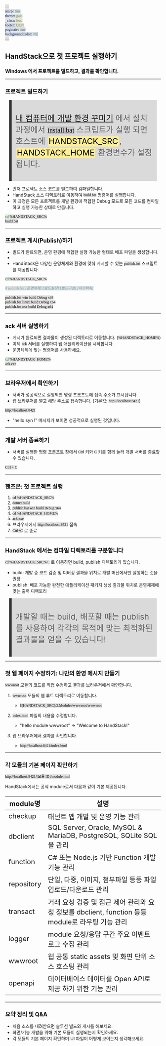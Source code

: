 ```yaml
---
marp: true
theme: gaia
_class: lead
footer: QCN
paginate: true
backgroundColor: #fff
---
```


<style>
:root {
  font-family: Pretendard;
  --border-color: #303030;
  --text-color: #0a0a0a;
  --bg-color-alt: #dadada;
  --mark-background: #ffef92;
}

h1 {
  border-bottom: none;
  font-size: 1.6em;
}

h2 {
  border-bottom: none;
  font-size: 1.3em;
}

h3 {
  font-size: 1.1em;
}

h4 {
  font-size: 1.05em;
}

h5 {
  font-size: 1em;
}

h6 {
  font-size: 0.9em;
}

h1,
h2,
h3,
h4,
h5,
h6 {
  color: var(--text-color);
}

code:not([class*="language-"]) {
  font-family: D2Coding;
  color: #000;
  vertical-align: text-bottom;
  background-color: rgba(100, 100, 100, 0.2);
}

section {
  padding: 1rem;
  border-bottom: 1px solid #000;
  background-image: linear-gradient(to bottom right, #f7f7f7 0%, #d3d3d3 100%);
}

section > h2 {
  border-bottom: 4px solid #17344f;
}

section table {
    margin: auto;
    margin-top: 1rem;
    font-size: 28px;
}

section::after {
  font-size: 0.75em;
  content: attr(data-marpit-pagination) " / " attr(data-marpit-pagination-total);
}

img[alt~="center"] {
  display: block;
  margin: 0 auto;
}

blockquote {
  font-size: 26px;
  border-left: 8px solid var(--border-color);
  background: var(--bg-color-alt);
  margin: 0.5em;
  padding: 0.5em;
}

blockquote::before,
blockquote::after {
    content: '';
}

mark {
  background-color: var(--mark-background);
  padding: 0 2px 2px;
  border-radius: 4px;
  margin: 0 2px;
}

section.tinytext>p,
section.tinytext>ul,
section.tinytext>blockquote {
  font-size: 0.65em;
}
</style>

# HandStack으로 첫 프로젝트 실행하기

### Windows 에서 프로젝트를 빌드하고, 결과를 확인합니다.

---

## 프로젝트 빌드하기

> [내 컴퓨터에 개발 환경 꾸미기](https://handstack.kr/slides/020%20내%20컴퓨터에%20개발%20환경%20꾸미기.html) 에서 설치 과정에서 `install.bat` 스크립트가 실행 되면 호스트에 <mark>HANDSTACK_SRC</mark>, <mark>HANDSTACK_HOME</mark> 환경변수가 설정됩니다.

- 먼저 프로젝트 소스 코드를 빌드하여 컴파일합니다.
- HandStack 소스 디렉토리로 이동하여 `build.bat` 명령어를 실행합니다.
- 이 과정은 모든 프로젝트를 개발 환경에 적합한 Debug 모드로 모든 코드를 컴파일 하고 실행 가능한 상태로 만듭니다.

```bash
cd %HANDSTACK_SRC%
build.bat
```

---

## 프로젝트 게시(Publish)하기

- 빌드가 완료되면, 운영 환경에 적합한 실행 가능한 형태로 배포 파일을 생성합니다.
- 
- HandStack은 다양한 운영체제와 환경에 맞춰 게시할 수 있는 `publish.bat` 스크립트를 제공합니다.

```bash
cd %HANDSTACK_SRC%

# publish.bat [운영체제] [빌드설정] [빌드구성] [아키텍처]

publish.bat win build Debug x64
publish.bat linux build Debug x64
publish.bat osx build Debug x64
```

---

## ack 서버 실행하기

- 게시가 완료되면 결과물이 생성된 디렉토리로 이동합니다. (`%HANDSTACK_HOME%`)
- 이제 `ack` 서버를 실행하여 웹 애플리케이션을 시작합니다.
- 운영체제에 맞는 명령어를 사용하세요.

```bash
cd %HANDSTACK_HOME%
ack.exe
```
---

## 브라우저에서 확인하기

- 서버가 성공적으로 실행되면 명령 프롬프트에 접속 주소가 표시됩니다.
- 웹 브라우저를 열고 해당 주소로 접속합니다. (기본값: `http://localhost:8421`)

```txt
http://localhost:8421
```

- "hello syn !" 메시지가 보이면 성공적으로 실행된 것입니다.

---

## 개발 서버 종료하기

- 서버를 실행한 명령 프롬프트 창에서 `Ctrl` 키와 `C` 키를 함께 눌러 개발 서버를 종료할 수 있습니다.

```txt
Ctrl + C
```

---

## 핸즈온: 첫 프로젝트 실행

1. `cd %HANDSTACK_SRC%`
2. `dotnet build`
3. `publish.bat win build Debug x64`
4. `cd %HANDSTACK_HOME%`
5. `ack.exe`
6. 브라우저에서 `http://localhost:8421` 접속
7. `Ctrl+C` 로 종료

---

## HandStack 에서는 컴파일 디렉토리를 구분합니다

`cd %HANDSTACK_SRC%/..` 로 이동하면 build, publish 디렉토리가 있습니다.

- build: 개발 중 코드 검증 및 디버깅 결과물 위치로 개발 머신에서만 실행하는 것을 권장
- publish: 배포 가능한 완전한 애플리케이션 패키지 생성 결과물 위치로 운영체제에 맞는 출력 디렉토리

> 개발할 때는 build, 배포할 때는 publish를 사용하여 각각의 목적에 맞는 최적화된 결과물을 얻을 수 있습니다!

---

## 첫 웹 페이지 수정하기: 나만의 환영 메시지 만들기

`wwwroot` 모듈의 코드를 직접 수정하고 결과를 브라우저에서 확인합니다.

1. `wwwroot` 모듈의 웹 루트 디렉토리로 이동합니다.
   - `$(HANDSTACK_SRC)/2.Modules/wwwroot/wwwroot`

2. `index.html` 파일의 내용을 수정합니다.
   - "hello module wwwroot" -> "Welcome to HandStack!"

3. 웹 브라우저에서 결과를 확인합니다.
   - `http://localhost:8421/index.html`

---

## 각 모듈의 기본 페이지 확인하기

`http://localhost:8421/[모듈 ID]/module.html`

HandStack에서는 공식 module로서 다음과 같이 기본 제공됩니다.

<style scoped>
  table { font-size: 22px; }  
</style>

|module명|설명|
|---|---|
|checkup|태넌트 앱 개발 및 운영 기능 관리|
|dbclient|SQL Server, Oracle, MySQL & MariaDB, PostgreSQL, SQLite SQL을 관리|
|function|C# 또는 Node.js 기반 Function 개발 기능 관리|
|repository|단일, 다중, 이미지, 첨부파일 등등 파일 업로드/다운로드 관리|
|transact|거래 요청 검증 및 접근 제어 관리와 요청 정보를 dbclient, function 등등 module로 라우팅 기능 관리|
|logger|module 요청/응답 구간 주요 이벤트 로그 수집 관리|
|wwwroot|웹 공통 static assets 및 화면 단위 소스 호스팅 관리|
|openapi|데이터베이스 데이터를 Open API로 제공 하기 위한 기능 관리|

---

## 요약 정리 및 Q&A

- 처음 소스를 내려받으면 솔루션 빌드와 게시를 해보세요.
- 화면/기능 개발을 위해 기본 모듈이 실행되는지 확인하세요.
- 각 모듈의 기본 페이지 확인하며 UI 파일이 어떻게 보이는지 생각해보세요.
